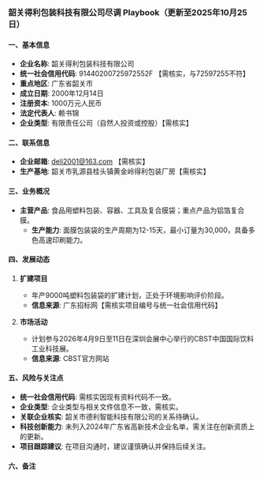 ### 韶关得利包装科技有限公司尽调 Playbook（更新至2025年10月25日）

#### 一、基本信息
- **企业名称**: 韶关得利包装科技有限公司
- **统一社会信用代码**: 91440200725972552F 【需核实，与72597255不符】
- **重点地区**: 广东省韶关市
- **成立日期**: 2000年12月14日
- **注册资本**: 1000万元人民币
- **法定代表人**: 赖书锦
- **企业类型**: 有限责任公司（自然人投资或控股）【需核实】

#### 二、联系信息
- **企业邮箱**: deli2001@163.com 【需核实】
- **生产基地**: 韶关市乳源县桂头镇黄金岭得利包装厂房【需核实】

#### 三、业务概况
- **主营产品**: 食品用塑料包装、容器、工具及复合膜袋；重点产品为铝箔复合膜。
  - **生产能力**: 面膜包装袋的生产周期为12-15天，最小订量为30,000，具备多色高速印刷能力。

#### 四、发展动态
1. **扩建项目**
   - 年产9000吨塑料包装袋的扩建计划，正处于环境影响评价阶段。
   - **信息来源**: 广东招标网【需核实项目编号与统一社会信用代码】

2. **市场活动**
   - 计划参与2026年4月9日至11日在深圳会展中心举行的CBST中国国际饮料工业科技展。
   - **信息来源**: CBST官方网站

#### 五、风险与关注点
- **统一社会信用代码**: 需核实因现有资料代码不一致。
- **企业类型**: 企业类型与相关文件信息不一致，需核实。
- **关联企业核实**: 韶关市德利智能科技有限公司的关系待确认。
- **科技创新能力**: 未列入2024年广东省高新技术企业名单，需关注在创新资质上的更新。
- **项目跟踪建议**: 在项目沟通时，建议谨慎确认并保持后续关注。

#### 六、备注